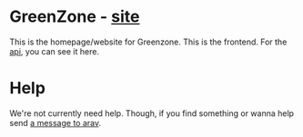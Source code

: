 


# GreenZone - [site](https://greenzone.vercel.app/)

This is the homepage/website for Greenzone. This is the frontend. For the [api](https://github.com/greenzoneorg/api), you can see it here.


# Help
We're not currently need help. Though, if you find something or wanna help send [a message to arav](https://twitter.com/heyarav).
